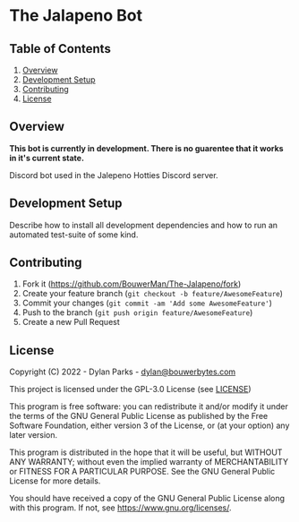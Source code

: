 # The Jalapeno Bot

## Table of Contents

1. [Overview](#overview)
2. [Development Setup](#development-setup)
3. [Contributing](#contributing)
4. [License](#license)

## Overview

**This bot is currently in development. There is no guarentee that it works in it's current state.**

Discord bot used in the Jalepeno Hotties Discord server.

## Development Setup

Describe how to install all development dependencies and how to run an automated test-suite of some kind.

## Contributing


1. Fork it (<https://github.com/BouwerMan/The-Jalapeno/fork>)
2. Create your feature branch (`git checkout -b feature/AwesomeFeature`)
3. Commit your changes (`git commit -am 'Add some AwesomeFeature'`)
4. Push to the branch (`git push origin feature/AwesomeFeature`)
5. Create a new Pull Request

## License

Copyright (C) 2022 - Dylan Parks - <dylan@bouwerbytes.com>

This project is licensed under the GPL-3.0 License (see [LICENSE](LICENSE))

This program is free software: you can redistribute it and/or modify it under the terms of the GNU General Public License as published by the Free Software Foundation, either version 3 of the License, or (at your option) any later version.

This program is distributed in the hope that it will be useful, but WITHOUT ANY WARRANTY; without even the implied warranty of MERCHANTABILITY or FITNESS FOR A PARTICULAR PURPOSE. See the GNU General Public License for more details.

You should have received a copy of the GNU General Public License along with this program. If not, see <https://www.gnu.org/licenses/>. 
